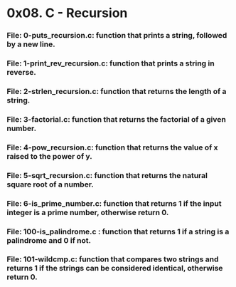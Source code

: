 # 0x08. C - Recursion

### File: 0-puts_recursion.c: function that prints a string, followed by a new line.
### File: 1-print_rev_recursion.c: function that prints a string in reverse.
### File: 2-strlen_recursion.c: function that returns the length of a string.
### File: 3-factorial.c: function that returns the factorial of a given number.
### File: 4-pow_recursion.c:  function that returns the value of x raised to the power of y.
### File: 5-sqrt_recursion.c:  function that returns the natural square root of a number.
### File: 6-is_prime_number.c: function that returns 1 if the input integer is a prime number, otherwise return 0.
### File: 100-is_palindrome.c : function that returns 1 if a string is a palindrome and 0 if not.
### File: 101-wildcmp.c: function that compares two strings and returns 1 if the strings can be considered identical, otherwise return 0.
